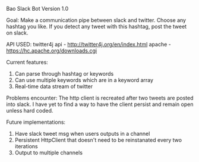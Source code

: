 Bao Slack Bot Version 1.0

 
Goal: Make a communication pipe between slack and twitter.
Choose any hashtag you like. If you detect any tweet with this hashtag, post the tweet on slack.


API USED:
twitter4j api - http://twitter4j.org/en/index.html
apache - https://hc.apache.org/downloads.cgi

Current features:
1) Can parse through hashtag or keywords
2) Can use multiple keywords which are in a keyword array
3) Real-time data stream of twitter


Problems encounter:
The http client is recreated after two tweets are posted into slack.
I have yet to find a way to have the client persist and remain open unless hard coded.


Future implementations:
1) Have slack tweet msg when users outputs in a channel
2) Persistent HttpClient that doesn't need to be reinstanated every two iterations
3) Output to multiple channels